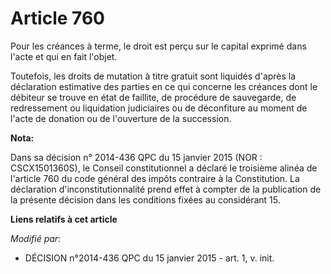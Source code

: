 # Article 760

Pour les créances à terme, le droit est perçu sur le capital exprimé dans l'acte et qui en fait l'objet.

Toutefois, les droits de mutation à titre gratuit sont liquidés d'après la déclaration estimative des parties en ce qui
concerne les créances dont le débiteur se trouve en état de faillite, de procédure de sauvegarde, de redressement ou
liquidation judiciaires ou de déconfiture au moment de l'acte de donation ou de l'ouverture de la succession.

**Nota:**

Dans sa décision n° 2014-436 QPC du 15 janvier 2015 (NOR : CSCX1501360S), le Conseil constitutionnel a déclaré le troisième
alinéa de l'article 760 du code général des impôts contraire à la Constitution. La déclaration d'inconstitutionnalité prend
effet à compter de la publication de la présente décision dans les conditions fixées au considérant 15.

**Liens relatifs à cet article**

_Modifié par_:

  - DÉCISION n°2014-436 QPC du 15 janvier 2015 - art. 1, v. init.
